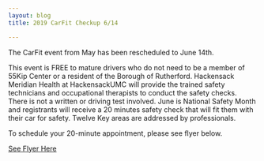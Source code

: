 ```yaml
---
layout: blog
title: 2019 CarFit Checkup 6/14

---
```


The CarFit event from May has been rescheduled to June 14th.

This event is FREE to mature drivers who do not need to be a member of 55Kip Center or a resident of the Borough of Rutherford.  Hackensack Meridian Health at HackensackUMC will provide the trained safety technicians and occupational therapists to conduct the safety checks.  There is not a written or driving test involved.  June is National Safety Month and registrants will receive a 20 minutes safety check that will fit them with their car for safety.  Twelve Key areas are addressed by professionals. 

To schedule your 20-minute appointment, please see flyer below.

[See Flyer Here](https://storage.googleapis.com/static.rutherford-nj.com/police/police%20blog%20posts/2019%20Rutherford%20CarFit%20flyer%206-14-19.pdf)

